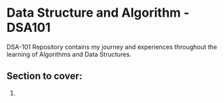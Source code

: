 # Data Structure and Algorithm - DSA101

DSA-101 Repository contains my journey and experiences throughout the learning of Algorithms and Data Structures.

## Section to cover:
1. 

